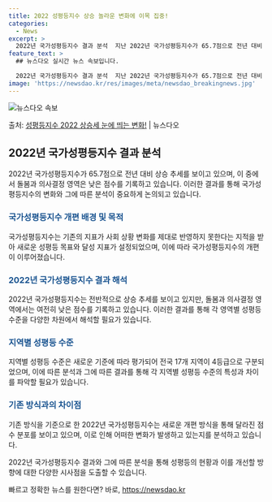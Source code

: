 ```yaml
---
title: 2022 성평등지수 상승 놀라운 변화에 이목 집중!
categories:
  - News
excerpt: >
  2022년 국가성평등지수 결과 분석  지난 2022년 국가성평등지수가 65.7점으로 전년 대비 상승 추세를 …
feature_text: >
  ## 뉴스다오 실시간 뉴스 속보입니다.

  2022년 국가성평등지수 결과 분석  지난 2022년 국가성평등지수가 65.7점으로 전년 대비 상승 추세를 …
image: 'https://newsdao.kr/res/images/meta/newsdao_breakingnews.jpg'
---
```


![뉴스다오 속보](https://newsdao.kr/res/images/meta/newsdao_breakingnews.jpg)

<p>출처: <a href="https://newsdao.kr/4135" rel="dofollow">성평등지수 2022 상승세 눈에 띄는 변화!</a> | 뉴스다오</p>

<h2 data-ke-size="size26">2022년 국가성평등지수 결과 분석</h2>
2022년 국가성평등지수가 65.7점으로 전년 대비 상승 추세를 보이고 있으며, 이 중에서 돌봄과 의사결정 영역은 낮은 점수를 기록하고 있습니다. 이러한 결과를 통해 국가성평등지수의 변화와 그에 따른 분석이 중요하게 논의되고 있습니다.

<h3><b><span style="color: #1a5490;">국가성평등지수 개편 배경 및 목적</span></b></h3>
국가성평등지수는 기존의 지표가 사회 상황 변화를 제대로 반영하지 못한다는 지적을 받아 새로운 성평등 목표와 달성 지표가 설정되었으며, 이에 따라 국가성평등지수의 개편이 이루어졌습니다.

<h3><b><span style="color: #1a5490;">2022년 국가성평등지수 결과 해석</span></b></h3>
2022년 국가성평등지수는 전반적으로 상승 추세를 보이고 있지만, 돌봄과 의사결정 영역에서는 여전히 낮은 점수를 기록하고 있습니다. 이러한 결과를 통해 각 영역별 성평등 수준을 다양한 차원에서 해석할 필요가 있습니다.

<h3><b><span style="color: #1a5490;">지역별 성평등 수준</span></b></h3>
지역별 성평등 수준은 새로운 기준에 따라 평가되어 전국 17개 지역이 4등급으로 구분되었으며, 이에 따른 분석과 그에 따른 결과를 통해 각 지역별 성평등 수준의 특성과 차이를 파악할 필요가 있습니다.

<h3><b><span style="color: #1a5490;">기존 방식과의 차이점</span></b></h3>
기존 방식을 기준으로 한 2022년 국가성평등지수는 새로운 개편 방식을 통해 달라진 점수 분포를 보이고 있으며, 이로 인해 어떠한 변화가 발생하고 있는지를 분석하고 있습니다.

2022년 국가성평등지수 결과와 그에 따른 분석을 통해 성평등의 현황과 이를 개선할 방향에 대한 다양한 시사점을 도출할 수 있습니다. 

빠르고 정확한 뉴스를 원한다면? 바로, <a href="https://newsdao.kr" rel="dofollow">https://newsdao.kr</a>


